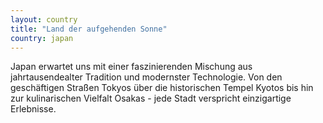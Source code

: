 ```yaml
---
layout: country
title: "Land der aufgehenden Sonne"
country: japan
---
```


Japan erwartet uns mit einer faszinierenden Mischung aus jahrtausendealter Tradition und modernster Technologie. Von den geschäftigen Straßen Tokyos über die historischen Tempel Kyotos bis hin zur kulinarischen Vielfalt Osakas - jede Stadt verspricht einzigartige Erlebnisse.
